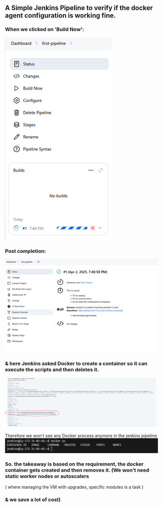 ## A Simple Jenkins Pipeline to verify if the docker agent configuration is working fine.

### When we clicked on 'Build Now':
![alt text](../images/buildPipeline.png)

### Post completion:
![alt text](../images/pipeline.png)
### & here Jenkins asked Docker to create a container so it can execute the scripts and then deletes it.
![alt text](../images/consoleOutput.png)

Therefore we won't see any Docker process anymore in the jenkins pipeline
![alt text](../images/noDocker.png)

### So. the takeaway is based on the requirement, the docker container gets created and then removes it. (We won't need static worker nodes or autoscalers 
( where managing the VM with upgrades, specific modules is a task ) 
### & we save a lot of cost)